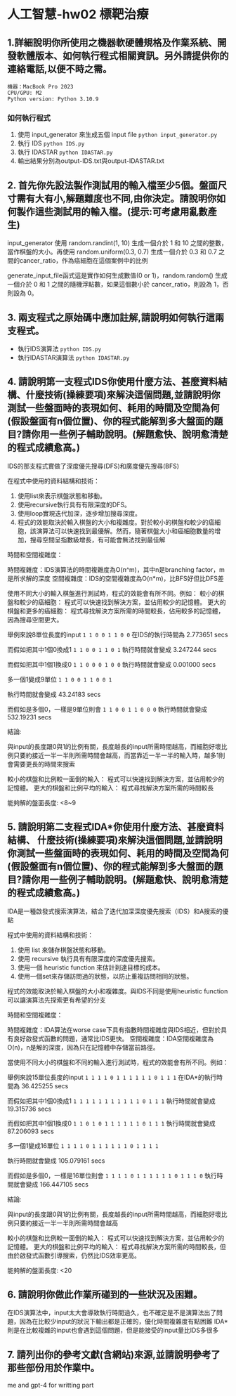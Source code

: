 # 人工智慧-hw02 標靶治療

## 1.詳細說明你所使用之機器軟硬體規格及作業系統、開發軟體版本、如何執行程式相關資訊。另外請提供你的連絡電話,以便不時之需。
```
機器：MacBook Pro 2023
CPU/GPU: M2
Python version: Python 3.10.9
```
### 如何執行程式
1. 使用 input_generator 來生成五個 input file
``` python input_generator.py ```
2. 執行 IDS
``` python IDS.py ```
3. 執行 IDASTAR
``` python IDASTAR.py ```
4. 輸出結果分別為output-IDS.txt與output-IDASTAR.txt

## 2. 首先你先設法製作測試用的輸入檔至少5個。盤面尺寸需有大有小,解題難度也不同,由你決定。請說明你如何製作這些測試用的輸入檔。(提示:可考慮用亂數產生)

input_generator 使用 random.randint(1, 10) 生成一個介於 1 和 10 之間的整數，當作棋盤的大小。再使用 random.uniform(0.3, 0.7) 生成一個介於 0.3 和 0.7 之間的cancer_ratio，作為癌細胞在這個案例中的比例

generate_input_file函式這是實作如何生成數值(0 or 1)，random.random() 生成一個介於 0 和 1 之間的隨機浮點數，如果這個數小於 cancer_ratio，則設為 1，否則設為 0。

## 3. 兩支程式之原始碼中應加註解,請說明如何執行這兩支程式。
* 執行IDS演算法
``` python IDS.py ```
* 執行IDASTAR演算法
``` python IDASTAR.py ```
## 4. 請說明第一支程式IDS你使用什麼方法、甚麼資料結構、什麼技術(操練要項)來解決這個問題,並請說明你測試一些盤面時的表現如何、耗用的時間及空間為何(假設盤面有n個位置)、你的程式能解到多大盤面的題目?請你用一些例子輔助說明。(解題愈快、說明愈清楚的程式成績愈高。)
IDS的那支程式實做了深度優先搜尋(DFS)和廣度優先搜尋(BFS)

在程式中使用的資料結構和技術：

1. 使用list來表示棋盤狀態和移動。
2. 使用recursive執行具有有限深度的DFS。
3. 使用loop實現迭代加深，逐步增加搜尋深度。
4. 程式的效能取決於輸入棋盤的大小和複雜度。對於較小的棋盤和較少的癌細胞，該演算法可以快速找到最優解。然而，隨著棋盤大小和癌細胞數量的增加，搜尋空間呈指數級增長，有可能會無法找到最佳解

時間和空間複雜度：

時間複雜度：IDS演算法的時間複雜度為O(n^m)，其中n是branching factor，m是所求解的深度
空間複雜度：IDS的空間複雜度為O(n*m)，比BFS好但比DFS差

使用不同大小的輸入棋盤進行測試時，程式的效能會有所不同。例如：
較小的棋盤和較少的癌細胞：
程式可以快速找到解決方案，並佔用較少的記憶體。
更大的棋盤和更多的癌細胞：
程式尋找解決方案所需的時間較長，佔用較多的記憶體，因為搜尋空間更大。

舉例來說8單位長度的input
```1 1 0 0 1 1 0 0```
在IDS的執行時間為 2.773651 secs

而假如把其中1個0換成1
```1 1 0 0 1 1 0 1```
執行時間就會變成 3.247244 secs

而假如把其中1個1換成0
```1 1 0 0 0 1 0 0```
執行時間就會變成 0.001000 secs

多一個1變成9單位
```1 1 0 0 1 1 0 0 1```

執行時間就會變成 43.24183 secs

而假如是多個0，一樣是9單位則會
```1 1 0 0 1 1 0 0 0```
執行時間就會變成 532.19231 secs

結論:

與input的長度跟0與1的比例有關，長度越長的input所需時間越高，而細胞好壞比例只要約接近一半一半則所需時間會越高，而當靠近一半一半的輸入時，越多1則會需要更長的時間來搜索

較小的棋盤和比例較一面倒的輸入：
程式可以快速找到解決方案，並佔用較少的記憶體。
更大的棋盤和比例平均的輸入：
程式尋找解決方案所需的時間較長

能夠解的盤面長度: <8~9

## 5. 請說明第二支程式IDA*你使用什麼方法、甚麼資料結構、 什麼技術(操練要項)來解決這個問題,並請說明你測試一些盤面時的表現如何、耗用的時間及空間為何(假設盤面有n個位置)、你的程式能解到多大盤面的題目?請你用一些例子輔助說明。(解題愈快、說明愈清楚的程式成績愈高。)

IDA是一種啟發式搜索演算法，結合了迭代加深深度優先搜索（IDS）和A搜索的優點

程式中使用的資料結構和技術：

1. 使用 list 來儲存棋盤狀態和移動。
2. 使用 recursive 執行具有有限深度的深度優先搜索。
3. 使用一個 heuristic function 來估計到達目標的成本。
4. 使用一個set來存儲訪問過的狀態，以防止重複訪問相同的狀態。

程式的效能取決於輸入棋盤的大小和複雜度。與IDS不同是使用heuristic function可以讓演算法先探索更有希望的分支

時間和空間複雜度：

時間複雜度：IDA算法在worse case下具有指數時間複雜度與IDS相近，但對於具有良好啟發式函數的問題，通常比IDS更快。
空間複雜度：IDA空間複雜度為O(n)，n是解的深度，因為只在記憶體中存儲當前路徑。

當使用不同大小的棋盤和不同的輸入進行測試時，程式的效能會有所不同。例如：


舉例來說15單位長度的input
```1 1 1 1 0 1 1 1 1 1 1 0 1 1 1```
在IDA*的執行時間為 36.425255 secs

而假如把其中1個0換成1
```1 1 1 1 1 1 1 1 1 1 1 0 1 1 1```
執行時間就會變成 19.315736 secs

而假如把其中1個1換成0
```1 1 0 1 0 1 1 1 1 1 1 0 1 1 1```
執行時間就會變成 87.206093 secs

多一個1變成16單位
```1 1 1 1 0 1 1 1 1 1 1 0 1 1 1 1```

執行時間就會變成 105.079161 secs

而假如是多個0，一樣是16單位則會
```1 1 1 1 0 1 1 1 1 1 1 0 1 1 1 0```
執行時間就會變成 166.447105 secs

結論:

與input的長度跟0與1的比例有關，長度越長的input所需時間越高，而細胞好壞比例只要約接近一半一半則所需時間會越高

較小的棋盤和比例較一面倒的輸入：
程式可以快速找到解決方案，並佔用較少的記憶體。
更大的棋盤和比例平均的輸入：
程式尋找解決方案所需的時間較長，但由於啟發式函數引導搜索，仍然比IDS效率更高。

能夠解的盤面長度: <20

## 6. 請說明你做此作業所碰到的一些狀況及困難。
在IDS演算法中，input太大會導致執行時間過久，也不確定是不是演算法出了問題，因為在比較少input的狀況下輸出都是正確的，優化時間複雜度有點困難
IDA*則是在比較複雜的input也會遇到這個問題，但是能接受的input量比IDS多很多
## 7. 請列出你的參考文獻(含網站)來源,並請說明參考了那些部份用於作業中。
me and gpt-4 for writting part
